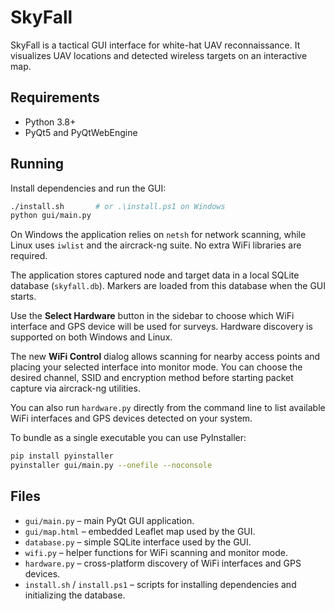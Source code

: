 # SkyFall

SkyFall is a tactical GUI interface for white-hat UAV reconnaissance. It visualizes
UAV locations and detected wireless targets on an interactive map.

## Requirements
* Python 3.8+
* PyQt5 and PyQtWebEngine

## Running
Install dependencies and run the GUI:

```bash
./install.sh       # or .\install.ps1 on Windows
python gui/main.py
```

On Windows the application relies on `netsh` for network scanning, while Linux
uses `iwlist` and the aircrack-ng suite. No extra WiFi libraries are required.

The application stores captured node and target data in a local SQLite
database (`skyfall.db`). Markers are loaded from this database when the GUI
starts.

Use the **Select Hardware** button in the sidebar to choose which WiFi
interface and GPS device will be used for surveys. Hardware discovery is
supported on both Windows and Linux.

The new **WiFi Control** dialog allows scanning for nearby access points
and placing your selected interface into monitor mode. You can choose the
desired channel, SSID and encryption method before starting packet
capture via aircrack-ng utilities.

You can also run `hardware.py` directly from the command line to list
available WiFi interfaces and GPS devices detected on your system.

To bundle as a single executable you can use PyInstaller:

```bash
pip install pyinstaller
pyinstaller gui/main.py --onefile --noconsole
```

## Files
- `gui/main.py` – main PyQt GUI application.
- `gui/map.html` – embedded Leaflet map used by the GUI.
- `database.py` – simple SQLite interface used by the GUI.
- `wifi.py` – helper functions for WiFi scanning and monitor mode.
- `hardware.py` – cross-platform discovery of WiFi interfaces and GPS devices.
- `install.sh` / `install.ps1` – scripts for installing dependencies and
  initializing the database.
